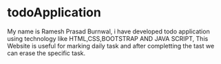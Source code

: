 # todoApplication
My name is Ramesh Prasad Burnwal, i have developed todo application using technology like HTML,CSS,BOOTSTRAP AND JAVA SCRIPT, This Website is useful for marking daily task and after completting the tast we can erase the specific task.
